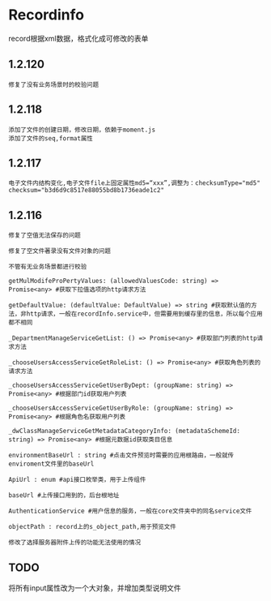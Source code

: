 # Recordinfo

record根据xml数据，格式化成可修改的表单

## 1.2.120
    修复了没有业务场景时的校验问题

## 1.2.118
    添加了文件的创建日期，修改日期，依赖于moment.js
    添加了文件的seq,format属性

## 1.2.117 

    电子文件内结构变化,电子文件file上固定属性md5=“xxx”,调整为：checksumType="md5" checksum="b3d6d9c8517e88055bd8b1736eade1c2" 

## 1.2.116  

    修复了空值无法保存的问题

    修复了空文件著录没有文件对象的问题

    不管有无业务场景都进行校验

    getMulModifeProPertyValues: (allowedValuesCode: string) => Promise<any> #获取下拉值选项的http请求方法 

    getDefaultValue: (defaultValue: DefaultValue) => string #获取默认值的方法，非http请求，一般在recordInfo.service中，但需要用到缓存里的信息，所以每个应用都不相同

    _DepartmentManageServiceGetList: () => Promise<any> #获取部门列表的http请求方法

    _chooseUsersAccessServiceGetRoleList: () => Promise<any> #获取角色列表的请求方法

    _chooseUsersAccessServiceGetUserByDept: (groupName: string) => Promise<any> #根据部门id获取用户列表

    _chooseUsersAccessServiceGetUserByRole: (groupName: string) => Promise<any> #根据角色名获取用户列表

    _dwClassManageServiceGetMetadataCategoryInfo: (metadataSchemeId: string) => Promise<any> #根据元数据id获取类目信息

    environmentBaseUrl : string #点击文件预览时需要的应用根路由，一般就传enviroment文件里的baseUrl

    ApiUrl : enum #api接口枚举类，用于上传组件
 
    baseUrl #上传接口用到的，后台根地址

    AuthenticationService #用户信息的服务，一般在core文件夹中的同名service文件
    
    objectPath : record上的s_object_path,用于预览文件

    修改了选择服务器附件上传的功能无法使用的情况
## TODO

将所有input属性改为一个大对象，并增加类型说明文件